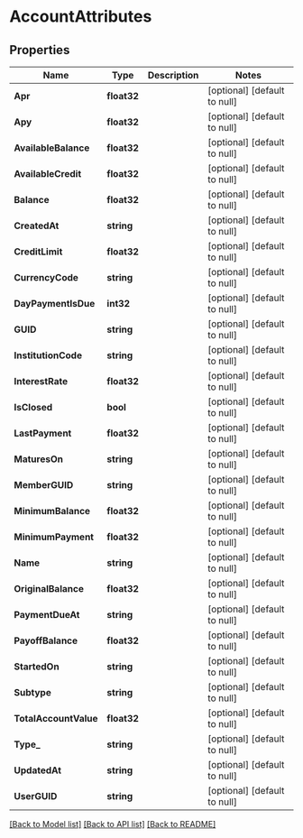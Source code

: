 # AccountAttributes

## Properties
Name | Type | Description | Notes
------------ | ------------- | ------------- | -------------
**Apr** | **float32** |  | [optional] [default to null]
**Apy** | **float32** |  | [optional] [default to null]
**AvailableBalance** | **float32** |  | [optional] [default to null]
**AvailableCredit** | **float32** |  | [optional] [default to null]
**Balance** | **float32** |  | [optional] [default to null]
**CreatedAt** | **string** |  | [optional] [default to null]
**CreditLimit** | **float32** |  | [optional] [default to null]
**CurrencyCode** | **string** |  | [optional] [default to null]
**DayPaymentIsDue** | **int32** |  | [optional] [default to null]
**GUID** | **string** |  | [optional] [default to null]
**InstitutionCode** | **string** |  | [optional] [default to null]
**InterestRate** | **float32** |  | [optional] [default to null]
**IsClosed** | **bool** |  | [optional] [default to null]
**LastPayment** | **float32** |  | [optional] [default to null]
**MaturesOn** | **string** |  | [optional] [default to null]
**MemberGUID** | **string** |  | [optional] [default to null]
**MinimumBalance** | **float32** |  | [optional] [default to null]
**MinimumPayment** | **float32** |  | [optional] [default to null]
**Name** | **string** |  | [optional] [default to null]
**OriginalBalance** | **float32** |  | [optional] [default to null]
**PaymentDueAt** | **string** |  | [optional] [default to null]
**PayoffBalance** | **float32** |  | [optional] [default to null]
**StartedOn** | **string** |  | [optional] [default to null]
**Subtype** | **string** |  | [optional] [default to null]
**TotalAccountValue** | **float32** |  | [optional] [default to null]
**Type_** | **string** |  | [optional] [default to null]
**UpdatedAt** | **string** |  | [optional] [default to null]
**UserGUID** | **string** |  | [optional] [default to null]

[[Back to Model list]](../README.md#documentation-for-models) [[Back to API list]](../README.md#documentation-for-api-endpoints) [[Back to README]](../README.md)


